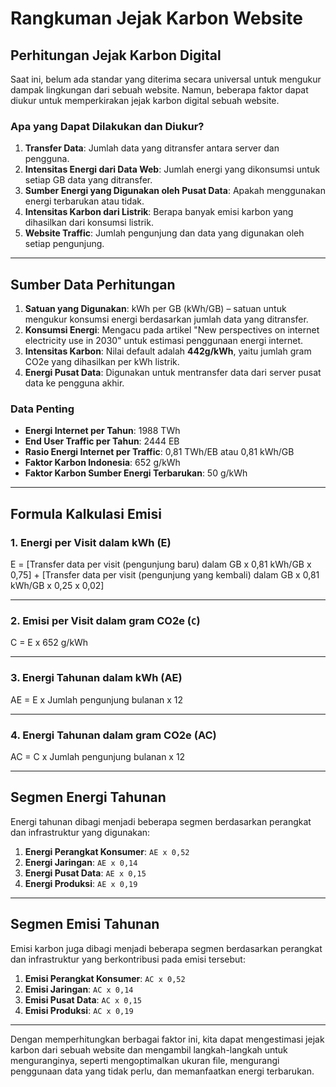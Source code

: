 # Rangkuman Jejak Karbon Website

## Perhitungan Jejak Karbon Digital

Saat ini, belum ada standar yang diterima secara universal untuk mengukur dampak lingkungan dari sebuah website. Namun, beberapa faktor dapat diukur untuk memperkirakan jejak karbon digital sebuah website.

### Apa yang Dapat Dilakukan dan Diukur?

1. **Transfer Data**: Jumlah data yang ditransfer antara server dan pengguna.
2. **Intensitas Energi dari Data Web**: Jumlah energi yang dikonsumsi untuk setiap GB data yang ditransfer.
3. **Sumber Energi yang Digunakan oleh Pusat Data**: Apakah menggunakan energi terbarukan atau tidak.
4. **Intensitas Karbon dari Listrik**: Berapa banyak emisi karbon yang dihasilkan dari konsumsi listrik.
5. **Website Traffic**: Jumlah pengunjung dan data yang digunakan oleh setiap pengunjung.

---

## Sumber Data Perhitungan

1. **Satuan yang Digunakan**: kWh per GB (kWh/GB) – satuan untuk mengukur konsumsi energi berdasarkan jumlah data yang ditransfer.
2. **Konsumsi Energi**: Mengacu pada artikel "New perspectives on internet electricity use in 2030" untuk estimasi penggunaan energi internet.
3. **Intensitas Karbon**: Nilai default adalah **442g/kWh**, yaitu jumlah gram CO2e yang dihasilkan per kWh listrik.
4. **Energi Pusat Data**: Digunakan untuk mentransfer data dari server pusat data ke pengguna akhir.

### Data Penting

- **Energi Internet per Tahun**: 1988 TWh
- **End User Traffic per Tahun**: 2444 EB
- **Rasio Energi Internet per Traffic**: 0,81 TWh/EB atau 0,81 kWh/GB
- **Faktor Karbon Indonesia**: 652 g/kWh
- **Faktor Karbon Sumber Energi Terbarukan**: 50 g/kWh

---

## Formula Kalkulasi Emisi

### 1. **Energi per Visit dalam kWh (E)**

E = [Transfer data per visit (pengunjung baru) dalam GB x 0,81 kWh/GB x 0,75] + [Transfer data per visit (pengunjung yang kembali) dalam GB x 0,81 kWh/GB x 0,25 x 0,02]

---

### 2. **Emisi per Visit dalam gram CO2e (`C`)**

C = E x 652 g/kWh

---

### 3. **Energi Tahunan dalam kWh (AE)**

AE = E x Jumlah pengunjung bulanan x 12

---

### 4. **Energi Tahunan dalam gram CO2e (AC)**

AC = C x Jumlah pengunjung bulanan x 12

---

## Segmen Energi Tahunan

Energi tahunan dibagi menjadi beberapa segmen berdasarkan perangkat dan infrastruktur yang digunakan:

1. **Energi Perangkat Konsumer**: `AE x 0,52`
2. **Energi Jaringan**: `AE x 0,14`
3. **Energi Pusat Data**: `AE x 0,15`
4. **Energi Produksi**: `AE x 0,19`

---

## Segmen Emisi Tahunan

Emisi karbon juga dibagi menjadi beberapa segmen berdasarkan perangkat dan infrastruktur yang berkontribusi pada emisi tersebut:

1. **Emisi Perangkat Konsumer**: `AC x 0,52`
2. **Emisi Jaringan**: `AC x 0,14`
3. **Emisi Pusat Data**: `AC x 0,15`
4. **Emisi Produksi**: `AC x 0,19`

---

Dengan memperhitungkan berbagai faktor ini, kita dapat mengestimasi jejak karbon dari sebuah website dan mengambil langkah-langkah untuk menguranginya, seperti mengoptimalkan ukuran file, mengurangi penggunaan data yang tidak perlu, dan memanfaatkan energi terbarukan.
